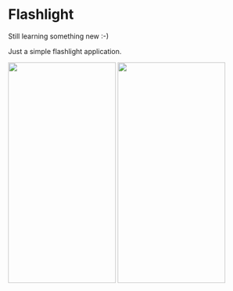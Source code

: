 # Flashlight

Still learning something new :-)

Just a simple flashlight application.

<img src="App/Images/flashlightOn.png" width="220" height="450">
<img src="App/Images/flashlightOff.png" width="220" height="450">
